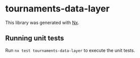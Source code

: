 # tournaments-data-layer

This library was generated with [Nx](https://nx.dev).

## Running unit tests

Run `nx test tournaments-data-layer` to execute the unit tests.
